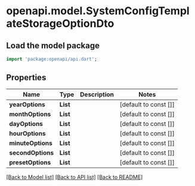 # openapi.model.SystemConfigTemplateStorageOptionDto

## Load the model package
```dart
import 'package:openapi/api.dart';
```

## Properties
Name | Type | Description | Notes
------------ | ------------- | ------------- | -------------
**yearOptions** | **List<String>** |  | [default to const []]
**monthOptions** | **List<String>** |  | [default to const []]
**dayOptions** | **List<String>** |  | [default to const []]
**hourOptions** | **List<String>** |  | [default to const []]
**minuteOptions** | **List<String>** |  | [default to const []]
**secondOptions** | **List<String>** |  | [default to const []]
**presetOptions** | **List<String>** |  | [default to const []]

[[Back to Model list]](../README.md#documentation-for-models) [[Back to API list]](../README.md#documentation-for-api-endpoints) [[Back to README]](../README.md)


